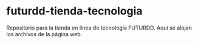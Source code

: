 # futurdd-tienda-tecnologia
Repositorio para la tienda en línea de tecnología FUTURDD. Aquí se alojan los archivos de la página web.
